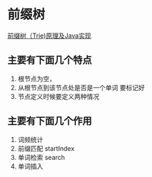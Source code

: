 # 前缀树
[前缀树（Trie)原理及Java实现](https://blog.csdn.net/u013309870/article/details/71081393)

## 主要有下面几个特点
1. 根节点为空，
2. 从根节点到该节点处是否是一个单词 要标记好
3. 节点定义时候要定义两种情况

## 主要有下面几个作用
1. 词频统计
2. 前缀匹配 startIndex
3. 单词检索 search
4. 单词插入


